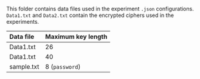 This folder contains data files used in the experiment `.json` configurations. `Data1.txt` and `Data2.txt` contain the encrypted ciphers used in the experiments.

| Data file  | Maximum key length |
|:-----------|:-------------------|
| Data1.txt  | 26                 |
| Data1.txt  | 40                 |
| sample.txt | 8 (`password`)     |

